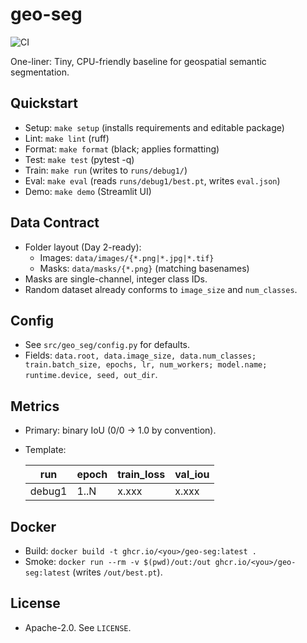 # geo-seg

![CI](https://github.com/Evolvion2/geo-seg/actions/workflows/ci.yml/badge.svg)

One-liner: Tiny, CPU-friendly baseline for geospatial semantic segmentation.

## Quickstart
- Setup: `make setup` (installs requirements and editable package)
- Lint: `make lint` (ruff)
- Format: `make format` (black; applies formatting)
- Test: `make test` (pytest -q)
- Train: `make run` (writes to `runs/debug1/`)
- Eval: `make eval` (reads `runs/debug1/best.pt`, writes `eval.json`)
- Demo: `make demo` (Streamlit UI)

## Data Contract
- Folder layout (Day 2-ready):
  - Images: `data/images/{*.png|*.jpg|*.tif}`
  - Masks: `data/masks/{*.png}` (matching basenames)
- Masks are single-channel, integer class IDs.
- Random dataset already conforms to `image_size` and `num_classes`.

## Config
- See `src/geo_seg/config.py` for defaults.
- Fields: `data.root, data.image_size, data.num_classes; train.batch_size, epochs, lr, num_workers; model.name; runtime.device, seed, out_dir`.

## Metrics
- Primary: binary IoU (0/0 → 1.0 by convention).
- Template:

  | run | epoch | train_loss | val_iou |
  |-----|-------|------------|---------|
  | debug1 | 1..N | x.xxx | x.xxx |

## Docker
- Build: `docker build -t ghcr.io/<you>/geo-seg:latest .`
- Smoke: `docker run --rm -v $(pwd)/out:/out ghcr.io/<you>/geo-seg:latest` (writes `/out/best.pt`).

## License
- Apache-2.0. See `LICENSE`.
